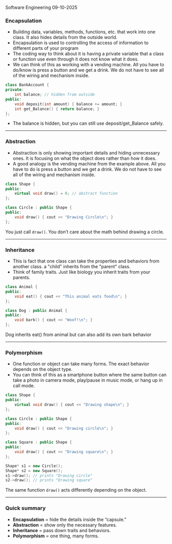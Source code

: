 Software Engineering
09-10-2025

### Encapsulation
- Building data, variables, methods, functions, etc. that work into one class. It also hides details from the outside world. 
- Encapsulation is used to controlling the access of information to different parts of your program
- The coding way to think about it is having a private variable that a class or function use even through it does not know what it does. 
- We can think of this as working with a vending machine. All you have to do/know is press a button and we get a drink. We do not have to see all of the wiring and mechanism inside.
```cpp
class BankAccount {
private:
    int balance; // hidden from outside
public:
    void deposit(int amount) { balance += amount; }
    int get_Balance() { return balance; }
};
```
- The balance is hidden, but you can still use deposit/get_Balance safely.
- ---
### Abstraction
- Abstraction is only showing important details and hiding unnecessary ones. It is focusing on what the object does rather than how it does.
- A good analogy is the vending machine from the example above. All you have to do is press a button and we get a drink. We do not have to see all of the wiring and mechanism inside.
```cpp
class Shape {
public:
    virtual void draw() = 0; // abstract function
};

class Circle : public Shape {
public:
    void draw() { cout << "Drawing Circle\n"; }
};
```
You just call `draw()`. You don’t care about the math behind drawing a circle.
- --
### Inheritance
- This is fact that one class can take the properties and behaviors from another class. a "child" inherits from the "parent" class.
- Think of family traits. Just like biology you inherit traits from your parents.
```cpp
class Animal {
public:
    void eat() { cout << "This animal eats food\n"; }
};

class Dog : public Animal {
public:
    void bark() { cout << "Woof!\n"; }
};
```
Dog inherits eat() from animal but can also add its own bark behavior
--- -  
### Polymorphism
- One function or object can take many forms. The exact behavior depends on the object type.
- You can think of this as a smartphone button where the same button can take a photo in camera mode, play/pause in music mode, or hang up in call mode. 
```cpp
class Shape {
public:
    virtual void draw() { cout << "Drawing shape\n"; }
};

class Circle : public Shape {
public:
    void draw() { cout << "Drawing circle\n"; }
};

class Square : public Shape {
public:
    void draw() { cout << "Drawing square\n"; }
};

Shape* s1 = new Circle();
Shape* s2 = new Square();
s1->draw(); // prints "Drawing circle"
s2->draw(); // prints "Drawing square"

```
The same function `draw()` acts differently depending on the object.
- --
### Quick summary
- **Encapsulation** = hide the details inside the “capsule.”    
- **Abstraction** = show only the necessary features.  
- **Inheritance** = pass down traits and behaviors.    
- **Polymorphism** = one thing, many forms.